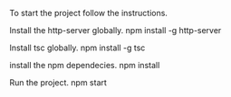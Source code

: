 To start the project follow the instructions.

Install the http-server globally.
npm install -g http-server

Install tsc globally.
npm install -g tsc

install the npm dependecies.
npm install

Run the project.
npm start
